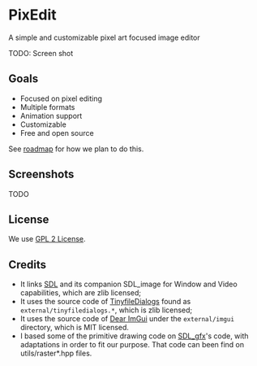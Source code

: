 PixEdit
=======

A simple and customizable pixel art focused image editor

TODO: Screen shot

Goals
-----

- Focused on pixel editing
- Multiple formats
- Animation support
- Customizable
- Free and open source

See [roadmap](roadmap.md) for how we plan to do this.

Screenshots
-----------

TODO

License
-------

We use [GPL 2 License](LICENCE.md).

Credits
-------

- It links [SDL](libsdl.org/) and its companion SDL_image for Window and Video
  capabilities, which are zlib licensed;
- It uses the source code of
  [TinyfileDialogs](http://tinyfiledialogs.sourceforge.net) found as
  `external/tinyfiledialogs.*`, which is zlib licensed;
- It uses the source code of [Dear ImGui](https://github.com/ocornut/imgui)
  under the `external/imgui` directory, which is MIT licensed.
- I based some of the primitive drawing code on [SDL_gfx](https://www.ferzkopp.net/wordpress/2016/01/02/sdl_gfx-sdl2_gfx/)'s 
  code, with adaptations in order to fit our purpose. That code can been find
  on utils/raster*.hpp files.
